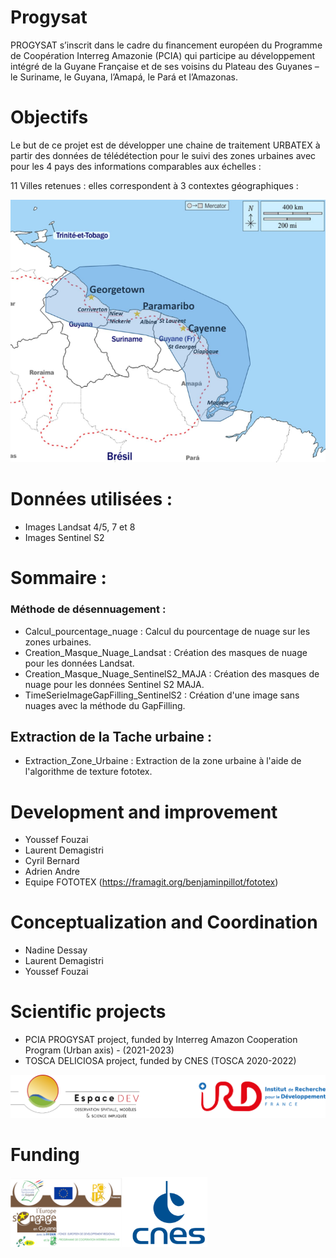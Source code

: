 # Progysat
PROGYSAT s’inscrit dans le cadre du financement européen du Programme de Coopération Interreg Amazonie (PCIA) qui participe au développement intégré de la Guyane Française et de ses voisins du Plateau des Guyanes – le Suriname, le Guyana, l’Amapá, le Pará et l’Amazonas.

# Objectifs
Le but de ce projet est de développer une chaine de traitement URBATEX à partir des données de télédétection pour le suivi des zones urbaines avec pour les 4 pays des informations comparables aux échelles :


11 Villes retenues : elles correspondent à 3 contextes géographiques :

![Zone d'étude](zone_etude1.png)


# Données utilisées :
 * Images Landsat 4/5, 7 et 8
 * Images Sentinel S2
 
# Sommaire : 
### Méthode de désennuagement :
 * Calcul_pourcentage_nuage : Calcul du pourcentage de nuage sur les zones urbaines.
 * Creation_Masque_Nuage_Landsat : Création des masques de nuage pour les données Landsat.  
 * Creation_Masque_Nuage_SentinelS2_MAJA : Création des masques de nuage pour les données Sentinel S2 MAJA. 
 * TimeSerieImageGapFilling_SentinelS2 : Création d'une image sans nuages avec la méthode du GapFilling.
 
## Extraction de la Tache urbaine :  
 * Extraction_Zone_Urbaine : Extraction de la zone urbaine à l'aide de l'algorithme de texture fototex.
 
 
 
# Development and improvement
 * Youssef Fouzai
 * Laurent Demagistri
 * Cyril Bernard
 * Adrien Andre
 * Equipe FOTOTEX (https://framagit.org/benjaminpillot/fototex)
# Conceptualization and Coordination
 * Nadine Dessay
 * Laurent Demagistri
 * Youssef Fouzai

# Scientific projects
 * PCIA PROGYSAT project, funded by Interreg Amazon Cooperation Program (Urban axis) - (2021-2023)
 * TOSCA DELICIOSA project, funded by CNES (TOSCA 2020-2022)

![](espace-dev-ird.png)

# Funding
![](logo_cnes_progysat.png)
